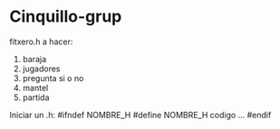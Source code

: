 # Cinquillo-grup


fitxero.h a hacer:

1) baraja
2) jugadores
3) pregunta si o no
4) mantel
5) partida

Iniciar un .h:
#ifndef NOMBRE_H
#define NOMBRE_H
codigo
...
#endif



